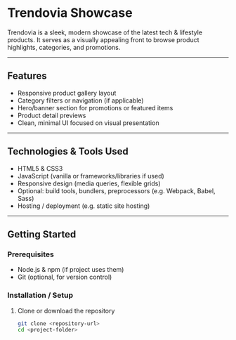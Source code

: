 # Trendovia Showcase

Trendovia is a sleek, modern showcase of the latest tech & lifestyle products. It serves as a visually appealing front to browse product highlights, categories, and promotions.  

---

## Features

- Responsive product gallery layout  
- Category filters or navigation (if applicable)  
- Hero/banner section for promotions or featured items  
- Product detail previews  
- Clean, minimal UI focused on visual presentation  

---

## Technologies & Tools Used

- HTML5 & CSS3  
- JavaScript (vanilla or frameworks/libraries if used)  
- Responsive design (media queries, flexible grids)  
- Optional: build tools, bundlers, preprocessors (e.g. Webpack, Babel, Sass)  
- Hosting / deployment (e.g. static site hosting)  

---

## Getting Started

### Prerequisites

- Node.js & npm (if project uses them)  
- Git (optional, for version control)  

### Installation / Setup

1. Clone or download the repository  
   ```bash
   git clone <repository-url>
   cd <project-folder>
